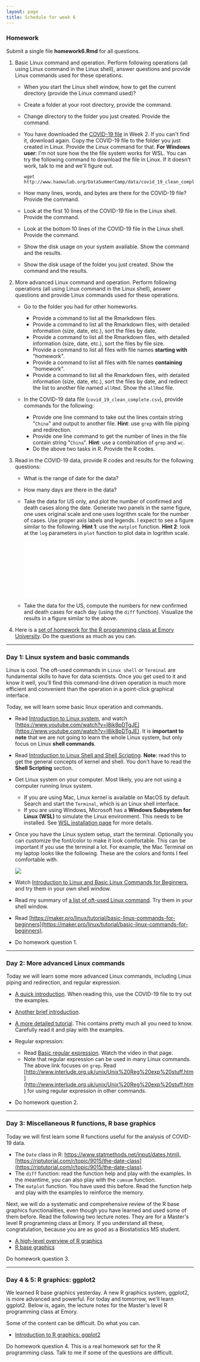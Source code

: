 ```yaml
---
layout: page
title: Schedule for week 6
---
```


### Homework

Submit a single file **homework6.Rmd** for all questions. 

1. Basic Linux command and operation.  Perform following operations (all using Linux command in the Linux shell), answer questions and provide Linux commands used for these operations.
	- When you start the Linux shell window, how to get the current directory (provide the Linux command used)?
	- Create a folder at your root directory, provide the command. 
	- Change directory to the folder you just created. Provide the command. 
	- You have downloaded the [COVID-19 file](http://www.haowulab.org/DataSummerCamp/data/covid_19_clean_complete.csv) in Week 2. If you can't find it, download again. Copy the COVID-19 file to the folder you just created in Linux. Provide the Linux command for that. **For Windows user**: I'm not sure how the the file system works for WSL. You can try the following command to download the file in Linux. If it doesn't work, talk to me and we'll  figure out. 
		
		``` 
		wget http://www.haowulab.org/DataSummerCamp/data/covid_19_clean_complete.csv
		```
	
	- How many lines, words, and bytes are there for the COVID-19 file? Provide the command. 
	- Look at the first 10 lines of the COVID-19 file in the Linux shell. Provide the command.
	- Look at the bottom 10 lines of the COVID-19 file in the Linux shell. Provide the command.
	- Show the disk usage on your system available. Show the command and the results. 
	- Show the disk usage of the folder you just created. Show the command and the results. 

2. More advanced Linux command and operation.  Perform following operations (all using Linux command in the Linux shell), answer questions and provide Linux commands used for these operations.

	- Go to the folder you had for other homeworks. 
		- Provide a command to list all the Rmarkdown files. 
		- Provide a command to list all the Rmarkdown files, with detailed information (size, date, etc.), sort the files by date.
		- Provide a command to list all the Rmarkdown files, with detailed information (size, date, etc.), sort the files by file size.
		- Provide a command to list all files with file names **starting with** "homework". 
		- Provide a command to list all files with file names **containing** "homework".
		- Provide a command to list all the Rmarkdown files, with detailed information (size, date, etc.), sort the files by date, and redirect the list to another file named `allRmd`. Show the `allRmd` file.

	- In the COVID-19 data file (`covid_19_clean_complete.csv`), provide commands for the following:
		- Provide one line command to take out the lines contain string "`China`" and output to another file. **Hint**: use `grep` with file piping and redirection.
		- Provide one line command to get the number of lines in the file contain string "`China`". **Hint**: use a combination of `grep` 
and `wc`. 
		- Do the above two tasks in R. Provide the R codes.  

3. Read in the COVID-19 data, provide R codes and results for the following questions: 
	- What is the range of date for the data? 
	- How many days are there in the data? 
	- Take the data for US only, and plot the number of confirmed and death cases along the date. Generate two panels in the same figure, one uses original scale and one uses logrithm scale for the number of cases. Use proper axis labels and legends. I expect to see a figure similar to the following. **Hint 1**: use the `matplot` function. **Hint 2**: look at the `log` parameters in `plot` function to plot data in logrithm scale. 
	
		![](covid19_1.pdf)
		
	- Take the data for the US, compute the numbers for new confirmed and death cases for each day (using the `diff` function). Visualize the results in a figure similar to the above. 
	
	
4. Here is a [set of homework for the R programming class at Emory University](bios545_homework_3.pdf). Do the questions as much as you can. 
	
***

### Day 1: Linux system and basic commands

Linux is cool. The oft-used commands in `Linux shell` or `Terminal` are fundamental skills to have for data scientists. Once you get used to it and know it well, you'll find this command-line driven operation is much more efficient and convenient than the operation in a point-click graphical interface. 

Today, we will learn some basic linux operation and commands.

- Read [Introduction to Linux system](https://www.guru99.com/introduction-linux.html), and watch [https://www.youtube.com/watch?v=I8ik8pDTgJE](https://www.youtube.com/watch?v=I8ik8pDTgJE). It is **important to note** that we are not going to learn the whole Linux system, but only focus on Linux **shell commands**. 
- Read [Introduction to Linux Shell and Shell Scripting](https://www.geeksforgeeks.org/introduction-linux-shell-shell-scripting/). **Note**: read this to get the general concepts of kernel and shell. You don't have to read the **Shell Scripting** section.  
- Get Linux system on your computer. Most likely, you are not using a computer running linux system. 
	- If you are using Mac, Linux kernel is available on MacOS by default. Search and start the `Terminal`, which is an Linux shell interface. 
	-  If you are using Windows, Microsoft has a **Windows Subsystem for Linux (WSL)** to simulate the Linux environment. This needs to be installed. See [WSL installation page](https://docs.microsoft.com/en-us/windows/wsl/install-win10) for more details. 
-  Once you have the Linux system setup, start the terminal. Optionally you can customize the font/color to make it look comfortable. This can be important if you use the terminal a lot. For example, the Mac Terminal on my laptop looks like the following. These are the colors and fonts I feel comfortable with. 

	![](myTerminal.png)
	
-  Watch [Introduction to Linux and Basic Linux Commands for Beginners](https://www.youtube.com/watch?v=IVquJh3DXUA), and try them in your own shell window. 
-  Read my summary of [a list of oft-used Linux command](http://www.haowulab.org//computing/basic_linux.html). Try them in your shell window. 
-  Read [https://maker.pro/linux/tutorial/basic-linux-commands-for-beginners](https://maker.pro/linux/tutorial/basic-linux-commands-for-beginners). 
- Do homework question 1. 


***

### Day 2: More advanced Linux commands

Today we will learn some more advanced Linux commands, including Linux piping and redirection, and regular expression. 

- [A quick introduction](https://www.guru99.com/linux-pipe-grep.html). When reading this, use the COVID-19 file to try out the examples. 
- [Another brief introduction](https://alvinalexander.com/blog/post/linux-unix/linux-unix-command-mashups/). 
- [A more detailed tutorial](https://ryanstutorials.net/linuxtutorial/piping.php). This contains pretty much all you need to know. Carefully read it and play with the examples. 



- Regular expression: 
	- Read [Basic regular expression](https://www.guru99.com/linux-regular-expressions.html). Watch the video in that page. 
	- Note that regular expression can be used in many Linux commands. The above link focuses on `grep`. Read [http://www.interlude.org.uk/unix/Unix%20Reg%20exp%20stuff.htm](http://www.interlude.org.uk/unix/Unix%20Reg%20exp%20stuff.htm) for using regular expression in other commands. 
	
- Do homework question 2. 

***

### Day 3: Miscellaneous R functions, R base graphics

Today we will first learn some R functions useful for the analysis of COVID-19 data.

- The `Date` class in R: [https://www.statmethods.net/input/dates.html)](https://www.statmethods.net/input/dates.html), [https://riptutorial.com/r/topic/9015/the-date-class](https://riptutorial.com/r/topic/9015/the-date-class). 
- The `diff` function: read the function help and play with the examples. In the meantime, you can also play with the `cumsum` function.
- The `matplot` function. You have used this before. Read the function help and play with the examples to reinforce the memory. 

Next, we will do a systematic and comprehensive review of the R base graphics functionalities, even though you have learned and used some of them before.  Read the following two lecture notes. They are for a Master's level R programming class at Emory. If you understand all these, congratulation, because you are as good as a Biostatistics MS student. 

- [A high-level overview of R graphics](R_Plot-intro.html) 
- [R base graphics](R_base_graphics.html)

Do homework question 3. 

***

### Day 4 & 5: R graphics: ggplot2 

We learned R base graphics yesterday. A new R graphics system, ggplot2, is more advanced and powerful. For today and tomorrow, we'll learn ggplot2. Below is, again, the lecture notes for the Master's level R programming class at Emory. 

Some of the content can be difficult. Do what you can. 

- [Introduction to R graphics: ggplot2](R_graphics_GGplot.pdf)

Do homework question 4. This is a real homework set for the R programming class. Talk to me if some of the questions are difficult. 